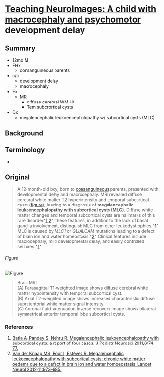 <!--
Filename: 	2019-05-13_01M.md
Project: 	/Users/shume/Developer/physician/Neurol/TNI
Author: 	shumez <https://github.com/shumez>
Created: 	2019-05-14 16:39:2
Modified: 	2019-05-14 21:04:44
-----
Copyright (c) 2019 shumez
-->

# [Teaching NeuroImages: A child with macrocephaly and psychomotor development delay][2019_KriouileYamna_ChatLatifa_RhoudaHajar]

## Summary

* 12mo  M
* FHx
    * consanguineous parents
* c/c
    * development delay
    * macrocephaly
* Ex
    * MR
        * diffuse cerebral WM Hr 
        * Tem subcrortical cysts
* Dx
    * megalencephalic leukoencephalopathy w/ subcortical cysts (MLC)



## Background

## Terminology

* [consanguineous]: 近親

## Original

> A 12-month-old boy, born to [consanguineous] parents, presented with developmental delay and macrocephaly. MRI revealed diffuse cerebral white matter T2 hyperintensity and temporal subcortical cysts ([figure](#figure)), leading to a diagnosis of **megalencephalic leukoencephalopathy with subcortical cysts (MLC)**. Diffuse white matter changes and temporal subcortical cysts are hallmarks of this rare disorder^[1],[2]^; these features, in addition to the lack of basal ganglia involvement, distinguish MLC from other leukodystrophies.^[1]^ MLC is caused by *MLC1* or *GLIALCAM* mutations leading to a defect of brain ion and water homeostasis.^[2]^ Clinical features include macrocephaly, mild developmental delay, and easily controlled seizures.^[1]^

###### Figure

[![Figure][fig]][fig]

> Brain MRI  
> (A) Parasagittal T1-weighted image shows diffuse cerebral white matter hypointensity with temporal subcortical cyst.  
> (B) Axial T2-weighted image shows increased characteristic diffuse supratentorial white matter signal intensity.  
> (C) Coronal fluid-attenuation inverse recovery image shows bilateral symmetrical anterior temporal lobe subcortical cysts.


### References

1. [Batla A, Pandey S, Nehru R. Megalencephalic leukoencephalopathy with subcortical cysts: a report of four cases. J Pediatr Neurosci 2011;6:74–77.][1]
2. [Van der Knaap MS, Boor I, Estévez R. Megalencephalic leukoencephalopathy with subcortical cysts: chronic white matter oedema due to a defect in brain ion and water homoeostasis. Lancet Neurol 2012;11:973–985.][2]


## 

<!-- ref -->
[2019_KriouileYamna_ChatLatifa_RhoudaHajar]: https://n.neurology.org/content/92/20/e2397

[1]: https://www.ncbi.nlm.nih.gov/pmc/articles/PMC3173924/ "Batla, A., Pandey, S. and Nehru, R., 2011. Megalencephalic leukoencephalopathy with subcortical cysts: A report of four cases. Journal of pediatric neurosciences, 6(1), p.74."
[2]: https://www.sciencedirect.com/science/article/pii/S1474442212701928 "van der Knaap, M.S., Boor, I. and Estévez, R., 2012. Megalencephalic leukoencephalopathy with subcortical cysts: chronic white matter oedema due to a defect in brain ion and water homoeostasis. The Lancet Neurology, 11(11), pp.973-985."

[consanguineous]: . "近親"

<!-- fig -->
[fig]: https://n.neurology.org/content/neurology/92/20/e2397/F1.medium.gif ""